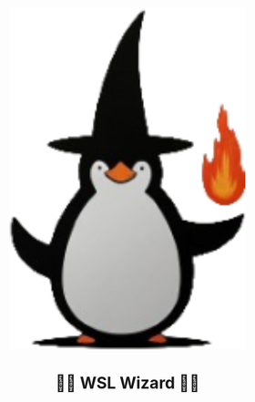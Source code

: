 <div align="center">
    <img src="./logo.png" height="600">
    <h1>🧙‍♂️ WSL Wizard 🧙‍♂️</h1>
</div>
